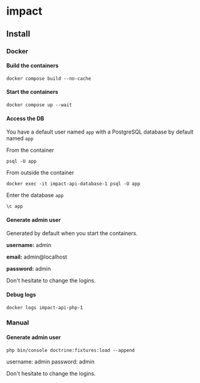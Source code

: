# impact

## Install

### Docker

#### Build the containers
```
docker compose build --no-cache
```

#### Start the containers
```
docker compose up --wait
```

#### Access the DB

You have a default user named `app` with a PostgreSQL database by default named `app`

From the container
```
psql -U app
```
From outside the container
```
docker exec -it impact-api-database-1 psql -U app
```
Enter the database `app`
```
\c app
```

#### Generate admin user
Generated by default when you start the containers.

**username:** admin

**email:** admin@localhost

**password:** admin

Don't hesitate to change the logins.

#### Debug logs
```
docker logs impact-api-php-1
```

### Manual

#### Generate admin user

```
php bin/console doctrine:fixtures:load --append
```

username: admin
password: admin

Don't hesitate to change the logins.